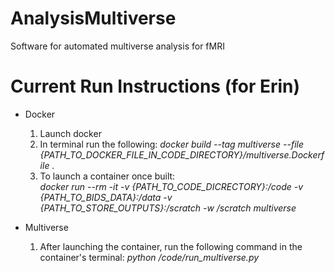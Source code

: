 # AnalysisMultiverse
Software for automated multiverse analysis for fMRI

# Current Run Instructions (for Erin)
- Docker
  1. Launch docker
  2. In terminal run the following: 
    *docker build --tag multiverse --file {PATH_TO_DOCKER_FILE_IN_CODE_DIRECTORY}/multiverse.Dockerfile .*
  3. To launch a container once built:  
    *docker run --rm -it -v {PATH_TO_CODE_DICRECTORY}:/code -v {PATH_TO_BIDS_DATA}:/data -v {PATH_TO_STORE_OUTPUTS}:/scratch -w /scratch multiverse*
    
- Multiverse
  1. After launching the container, run the following command in the container's terminal: 
    *python /code/run_multiverse.py*
  
  
